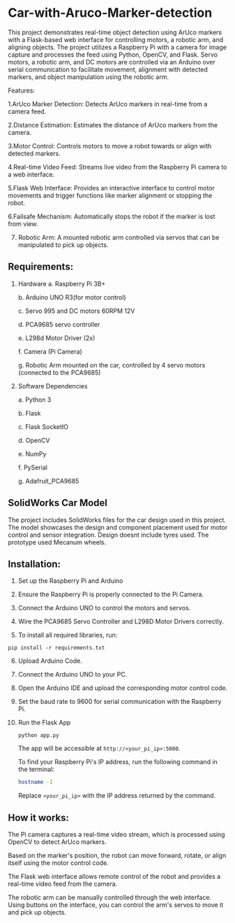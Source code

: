 # Car-with-Aruco-Marker-detection
This project demonstrates real-time object detection using ArUco markers with a Flask-based web interface for controlling motors, a robotic arm, and aligning objects. The project utilizes a Raspberry Pi with a camera for image capture and processes the feed using Python, OpenCV, and Flask. Servo motors, a robotic arm, and DC motors are controlled via an Arduino over serial communication to facilitate movement, alignment with detected markers, and object manipulation using the robotic arm.

Features:

1.ArUco Marker Detection: Detects ArUco markers in real-time from a camera feed.

2.Distance Estimation: Estimates the distance of ArUco markers from the camera.

3.Motor Control: Controls motors to move a robot towards or align with detected markers.

4.Real-time Video Feed: Streams live video from the Raspberry Pi camera to a web interface.

5.Flask Web Interface: Provides an interactive interface to control motor movements and trigger functions like marker alignment or stopping the robot.

6.Failsafe Mechanism: Automatically stops the robot if the marker is lost from view.

7. Robotic Arm: A mounted robotic arm controlled via servos that can be manipulated to pick up objects.

## Requirements:
1. Hardware
   a. Raspberry Pi 3B+
   
   b. Arduino UNO R3(for motor control)
   
   c. Servo 995 and DC motors 60RPM 12V
   
   d. PCA9685 servo controller
   
   e. L298d Motor Driver (2x)
   
   f. Camera (Pi Camera)

   g. Robotic Arm mounted on the car, controlled by 4 servo motors (connected to the PCA9685)
   
3. Software Dependencies
   
    a. Python 3

    b. Flask
  
    c. Flask SocketIO
  
    d. OpenCV
  
    e. NumPy
  
    f. PySerial
  
    g. Adafruit_PCA9685

## SolidWorks Car Model
The project includes SolidWorks files for the car design used in this project. The model showcases the design and component placement used for motor control and sensor integration. Design doesnt include tyres used. The prototype used Mecanum wheels.

## Installation:

1. Set up the Raspberry Pi and Arduino
   
2. Ensure the Raspberry Pi is properly connected to the Pi Camera.

3. Connect the Arduino UNO to control the motors and servos.

4. Wire the PCA9685 Servo Controller and L298D Motor Drivers correctly.

5. To install all required libraries, run:

`pip install -r requirements.txt`

6. Upload Arduino Code.

7. Connect the Arduino UNO to your PC.
   
8. Open the Arduino IDE and upload the corresponding motor control code.
    
9. Set the baud rate to 9600 for serial communication with the Raspberry Pi.

10. Run the Flask App
    
    `python app.py`
    
     The app will be accessible at `http://<your_pi_ip>:5000`.

    To find your Raspberry Pi's IP address, run the following command in the terminal:

    ```bash
    hostname -I
    ```

    Replace `<your_pi_ip>` with the IP address returned by the command.


## How it works:

The Pi camera captures a real-time video stream, which is processed using OpenCV to detect ArUco markers.

Based on the marker's position, the robot can move forward, rotate, or align itself using the motor control code.

The Flask web interface allows remote control of the robot and provides a real-time video feed from the camera.

The robotic arm can be manually controlled through the web interface. Using buttons on the interface, you can control the arm's servos to move it and pick up objects.










   

  
